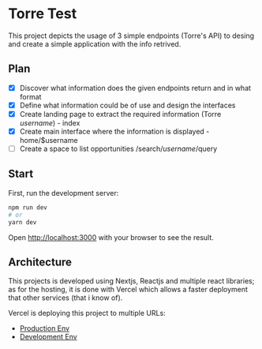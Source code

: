 # Torre Test

This project depicts the usage of 3 simple endpoints (Torre's API) to desing and create a simple application with the info retrived.

## Plan
- [x] Discover what information does the given endpoints return and in what format
- [x] Define what information could be of use and design the interfaces
- [x] Create landing page to extract the required information (Torre _username_) - index
- [x] Create main interface where the information is displayed - home/$username
- [ ] Create a space to list opportunities /search/$username/$query

## Start

First, run the development server:

```bash
npm run dev
# or
yarn dev
```

Open [http://localhost:3000](http://localhost:3000) with your browser to see the result.

## Architecture

This projects is developed using Nextjs, Reactjs and multiple react libraries; as for the hosting, it is done with Vercel which allows a faster deployment that other services (that i know of).

Vercel is deploying this project to multiple URLs:
- [Production Env](torre-test-nine.vercel.app)
- [Development Env](torre-test.jptabares.vercel.app)